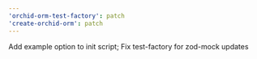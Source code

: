 ```yaml
---
'orchid-orm-test-factory': patch
'create-orchid-orm': patch
---
```


Add example option to init script; Fix test-factory for zod-mock updates
